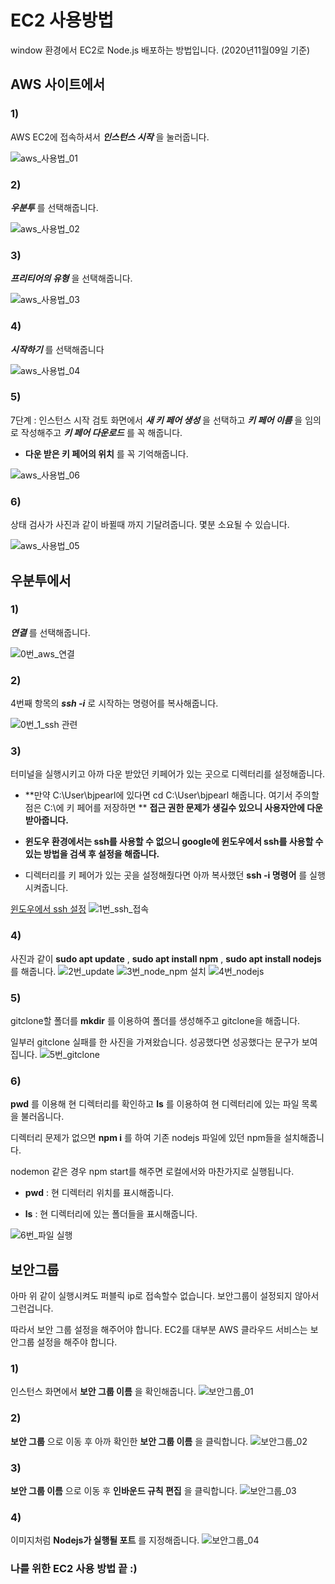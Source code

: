 # EC2 사용방법
window 환경에서 EC2로 Node.js 배포하는 방법입니다. (2020년11월09일 기준)

## AWS 사이트에서
### 1) 
AWS EC2에 접속하셔서 _**인스턴스 시작**_ 을 눌러줍니다.

![aws_사용법_01](https://user-images.githubusercontent.com/63000843/98460752-7097ea00-21ea-11eb-8d6b-f9b788ebe2d8.PNG)
### 2) 
_**우분투**_ 를 선택해줍니다.

![aws_사용법_02](https://user-images.githubusercontent.com/63000843/98460753-7261ad80-21ea-11eb-9e16-34630c56fb6f.PNG)
### 3) 
_**프리티어의 유형**_ 을 선택해줍니다.

 ![aws_사용법_03](https://user-images.githubusercontent.com/63000843/98460754-7392da80-21ea-11eb-968b-80358beef045.PNG)
### 4) 
_**시작하기**_ 를 선택해줍니다

 ![aws_사용법_04](https://user-images.githubusercontent.com/63000843/98460755-742b7100-21ea-11eb-9858-4c4a6381cc76.PNG)

### 5) 
7단계 : 인스턴스 시작 검토 화면에서 _**새 키 페어 생성**_ 을 선택하고 _**키 페어 이름**_ 을 임의로 작성해주고 _**키 페어 다운로드**_ 를 꼭 해줍니다.

* __**다운 받은 키 페어의 위치**__ 를 꼭 기억해줍니다.
 
 ![aws_사용법_06](https://user-images.githubusercontent.com/63000843/98460757-768dcb00-21ea-11eb-8369-146cb2e350bd.PNG)
### 6) 
상태 검사가 사진과 같이 바뀔때 까지 기달려줍니다. 몇분 소요될 수 있습니다. 

 ![aws_사용법_05](https://user-images.githubusercontent.com/63000843/98460756-75f53480-21ea-11eb-832a-d539e7c3cab7.PNG)

## 우분투에서
### 1) 
_**연결**_ 를 선택해줍니다.

![0번_aws_연결](https://user-images.githubusercontent.com/63000843/98461109-f321a900-21ec-11eb-95aa-1a231d52be07.PNG)
### 2)
4번째 항목의 _**ssh -i**_ 로 시작하는 명령어를 복사해줍니다.

 ![0번_1_ssh 관련](https://user-images.githubusercontent.com/63000843/98461108-f1f07c00-21ec-11eb-845f-412707fbf0be.PNG)
### 3)
터미널을 실행시키고 아까 다운 받았던 키페어가 있는 곳으로 디렉터리를 설정해줍니다.

* **만약 C:\User\bjpearl에 있다면 cd C:\User\bjpearl 해줍니다. 여기서 주의할점은 C:\에 키 페어를 저장하면 **
  **접근 권한 문제가 생길수 있으니 사용자안에 다운 받아줍니다.**

* **윈도우 환경에서는 ssh를 사용할 수 없으니 google에 윈도우에서 ssh를 사용할 수 있는 방법을 검색 후 설정을 해줍니다.**

* 디렉터리를 키 페어가 있는 곳을 설정해줬다면 아까 복사했던 __**ssh -i 명령어**__ 를 실행시켜줍니다.

[윈도우에서 ssh 설정](https://amorfati-1000.tistory.com/50)
![1번_ssh_접속](https://user-images.githubusercontent.com/63000843/98461110-f321a900-21ec-11eb-82b4-3da0d0342a5c.PNG)
### 4)
사진과 같이 __**sudo apt update**__ , __**sudo apt install npm**__ , __**sudo apt install nodejs**__ 를 해줍니다.
![2번_update](https://user-images.githubusercontent.com/63000843/98461111-f3ba3f80-21ec-11eb-938f-614ada35af5a.PNG)
![3번_node_npm 설치](https://user-images.githubusercontent.com/63000843/98461112-f3ba3f80-21ec-11eb-8808-6726db1b61bc.PNG)
![4번_nodejs](https://user-images.githubusercontent.com/63000843/98461113-f452d600-21ec-11eb-9a28-59f7bc0288d3.PNG)

### 5)
gitclone할 폴더를 __**mkdir**__ 를 이용하여 폴더를 생성해주고 gitclone을 해줍니다.

일부러 gitclone 실패를 한 사진을 가져왔습니다. 성공했다면 성공했다는 문구가 보여집니다.
![5번_gitclone](https://user-images.githubusercontent.com/63000843/98461114-f452d600-21ec-11eb-9471-ec9ba56bb9ec.PNG)

### 6)
__**pwd**__ 를 이용해 현 디렉터리를 확인하고 __**ls**__ 를 이용하여 현 디렉터리에 있는 파일 목록을 불러옵니다.

디렉터리 문제가 없으면 __**npm i**__ 를 하여 기존 nodejs 파일에 있던 npm들을 설치해줍니다.

nodemon 같은 경우 npm start를 해주면 로컬에서와 마찬가지로 실행됩니다.

* **pwd** : 현 디렉터리 위치를 표시해줍니다.

* **ls** : 현 디렉터리에 있는 폴더들을 표시해줍니다.

![6번_파일 실행](https://user-images.githubusercontent.com/63000843/98461118-f74dc680-21ec-11eb-9d5e-43ab2507bdf4.PNG)

## 보안그룹
아마 위 같이 실행시켜도 퍼블릭 ip로 접속할수 없습니다. 보안그룹이 설정되지 않아서 그런겁니다.

따라서 보안 그룹 설정을 해주어야 합니다. EC2를  대부분 AWS 클라우드 서비스는 보안그룹 설정을 해주야 합니다.

### 1)
인스턴스 화면에서 __**보안 그룹 이름**__ 을 확인해줍니다. 
![보안그룹_01](https://user-images.githubusercontent.com/63000843/98461500-e94d7500-21ef-11eb-970a-2c4f8b846677.PNG)
### 2)
__**보안 그룹**__ 으로 이동 후 아까 확인한 __**보안 그룹 이름**__ 을 클릭합니다.
![보안그룹_02](https://user-images.githubusercontent.com/63000843/98461502-e9e60b80-21ef-11eb-9aa1-c57aa73610ca.PNG)
### 3)
__**보안 그룹 이름**__ 으로 이동 후 __**인바운드 규칙 편집**__ 을 클릭합니다.
![보안그룹_03](https://user-images.githubusercontent.com/63000843/98461504-ea7ea200-21ef-11eb-9340-15b62578af99.PNG)
### 4)
이미지처럼 __**Nodejs가 실행될 포트**__ 를 지정해줍니다.
![보안그룹_04](https://user-images.githubusercontent.com/63000843/98461505-eb173880-21ef-11eb-8576-e28051b7a1b9.PNG)

### 나를 위한 EC2 사용 방법 끝 :)






  
